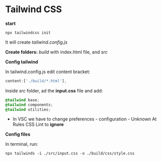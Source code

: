 # Tailwind CSS

__start__ <br/>

```terminal
npx tailwindcss init
```

It will create _tailwind.config.js_ <br/>

__Create folders:__ _build_ with index.html file, and _src_ <br/>

__Config tailwind__ <zbr/>

In tailwind.config.js edit content bracket: <br/>

```javascript
content:['./build/*.html'],
```

Inside _src_ folder, ad the __input.css__ file and add: <br/>

```css
@tailwind base;
@tailwind components;
@tailwind utilities;
```

* In VSC we have to change preferences - configuration - Unknown At Rules CSS Lint to __ignore__ <br/>

__Config files__ <zbr/>

In terminal, run: <br/>

```terminal
npx tailwinds -i ./src/input.css -o ./build/css/style.css
```

